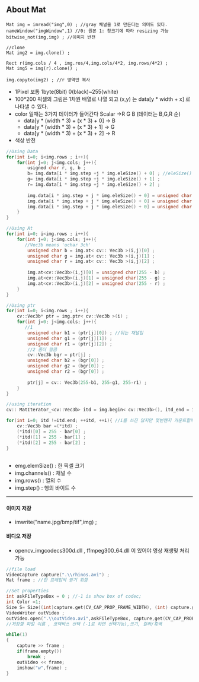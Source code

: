 ## About Mat

```
Mat img = imread("img",0) ; //gray 채널을 1로 만든다는 의미도 있다.
nameWindow("imgWindow",1) //0: 원본 1: 창크기에 따라 resizing 가능
bitwise_not(img,img) ; //이미지 반전

//clone
Mat img2 = img.clone() ;

Rect r(img.cols / 4 , img.ros/4,img.cols/4*2, img.rows/4*2) ;
Mat img5 = img(r).clone() ;

img.copyto(img2) ; //r 영역만 복사
```

* 1Pixel 보통 1byte(8bit) 0(black)~255(white)
* 100*200 픽셀의 그림은 1차원 배열로 나열 되고 (x,y) 는 data[y * width + x] 로 나타낼 수 있다.
* color 일때는 3가지 데이터가 들어간다 Scalar ->R G B  (데이터는 B,G,R 순)
  * data[y * (width * 3) + (x * 3) + 0] -> B
  * data[y * (width * 3) + (x * 3) + 1] -> G  
  * data[y * (width * 3) + (x * 3) + 2] -> R
* 색상 반전

``` c
//Using Data
for(int i=0; i<img.rows ; i++){
    for(int j=0; j<img.cols; j++){
        usigned char r, g, b ;
        b= img.data[i * img.step +j * img.eleSize() + 0] ; //eleSize() 1pixel의 실제 사이즈
        g= img.data[i * img.step +j * img.eleSize() + 1] ;
        r= img.data[i * img.step +j * img.eleSize() + 2] ;
        
        img.data[i * img.step + j * img.eleSize() + 0] = unsigned char(255 -b) ;
        img.data[i * img.step + j * img.eleSize() + 0] = unsigned char(255 -g) ;
        img.data[i * img.step + j * img.eleSize() + 0] = unsigned char(255 -r) ;
    }
}

//Using At
for(int i=0; i<img.rows ; i++){
    for(int j=0; j<img.cols; j++){
       //Vec3b means 'uchar 3ch'
        unsigned char b = img.at< cv:: Vec3b >(i,j)[0] ;
        unsigned char g = img.at< cv:: Vec3b >(i,j)[1] ;
        unsigned char r = img.at< cv:: Vec3b >(i,j)[2] ;
        
        img.at<cv::Vec3b>(i,j)[0] = unsigned char(255 - b) ;
        img.at<cv::Vec3b>(i,j)[1] = unsigned char(255 - g) ;
        img.at<cv::Vec3b>(i,j)[2] = unsigned char(255 - r) ;
    }
}

//Using ptr
for(int i=0; i<img.rows ; i++){
    cv::Vec3b* ptr = img.ptr< cv::Vec3b >(i) ;
    for(int j=0; j<img.cols; j++){
       //1
        unsigned char b1 = (ptr[j][0]) ; //뒤는 채널임
        unsigned char g1 = (ptr[j][1]) ;
        unsigned char r1 = (ptr[j][2]) ;
        //2 좀더 깔끔
        cv::Vec3b bgr = ptr[j] ;
        unsigned char b2 = (bgr[0]) ;
        unsigned char g2 = (bgr[0]) ;
        unsigned char r2 = (bgr[0]) ;
        
        ptr[j] = cv:: Vec3b(255-b1, 255-g1, 255-r1) ;
    }
}

//using iteration
cv:: MatIterator_<cv::Vec3b> itd = img.begin< cv::Vec3b>(), itd_end = img.end<cv::Vec3b>() ;

for(int i=0; itd !=itd.end; ++itd, ++i){ //i를 쓰진 않지만 몇번짼지 카운트할때 사용
    cv::Vec3b bar =(*itd) ;
    (*itd)[0] = 255 - bar[0] ;
    (*itd)[1] = 255 - bar[1] ;
    (*itd)[2] = 255 - bar[2] ;
}
    
```

* emg.elemSize() : 한 픽셀 크기
* img.channels() : 채널 수
* img.rows() : 열의 수
* img.step() : 행의 바이트 수

---

#### 이미지 저장

* imwrite("name.jpg/bmp/tif",img) ;

#### 비디오 저장 

* opencv_imgcodecs300d.dll , ffmpeg300_64.dll 이 있어야 영상 재생및 처리 가능

``` c
//file load
VideoCapture capture(".\\rhinos.avi") ;
Mat frame ; //한 프레임씩 받기 위함

//Set properties
int askFileTypeBox = 0 ; //-1 is show box of codec;
int Color =1;
Size S= Size((int)capture.get(CV_CAP_PROP_FRAME_WIDTH), (int) capture.get(CV_CAP_PROP_FRAME_HEGITH)) ;
VideoWriter outVideo ;
outVideo.open(".\\outVideo.avi",askFileTypeBox, capture,get(CV_CAP_PROP_FPS),S,Color) ;
//저장할 파일 이름 , 코덱박스 선택 (-1로 하면 선택가능),크기, 칼라/흑백 

while(1)
{
    capture >> frame ;
    if(frame.empty())
        break ;
    outVideo << frame;
    imshow("w",frame) ;
}
```



